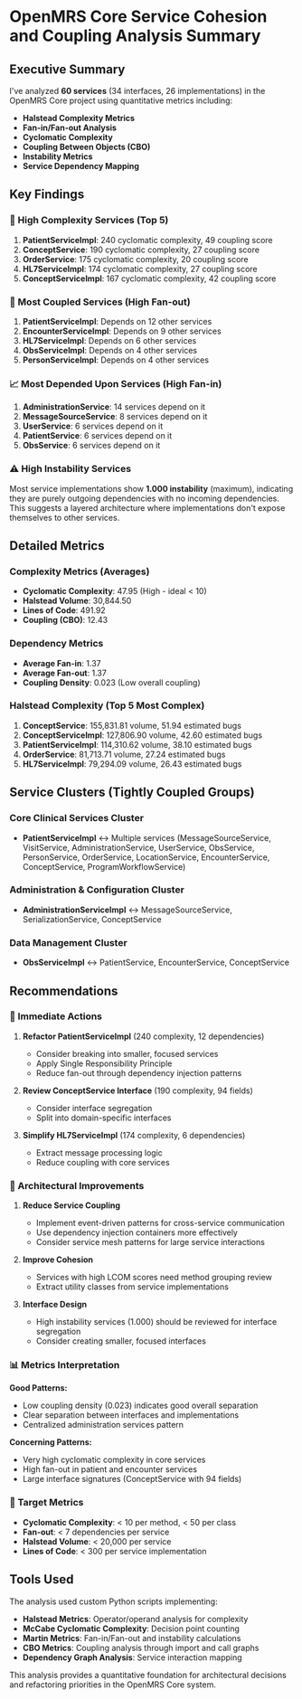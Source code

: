 # OpenMRS Core Service Cohesion and Coupling Analysis Summary

## Executive Summary

I've analyzed **60 services** (34 interfaces, 26 implementations) in the OpenMRS Core project using quantitative metrics including:

- **Halstead Complexity Metrics**
- **Fan-in/Fan-out Analysis** 
- **Cyclomatic Complexity**
- **Coupling Between Objects (CBO)**
- **Instability Metrics**
- **Service Dependency Mapping**

## Key Findings

### 🔴 High Complexity Services (Top 5)
1. **PatientServiceImpl**: 240 cyclomatic complexity, 49 coupling score
2. **ConceptService**: 190 cyclomatic complexity, 27 coupling score  
3. **OrderService**: 175 cyclomatic complexity, 20 coupling score
4. **HL7ServiceImpl**: 174 cyclomatic complexity, 27 coupling score
5. **ConceptServiceImpl**: 167 cyclomatic complexity, 42 coupling score

### 🔗 Most Coupled Services (High Fan-out)
1. **PatientServiceImpl**: Depends on 12 other services
2. **EncounterServiceImpl**: Depends on 9 other services
3. **HL7ServiceImpl**: Depends on 6 other services
4. **ObsServiceImpl**: Depends on 4 other services
5. **PersonServiceImpl**: Depends on 4 other services

### 📈 Most Depended Upon Services (High Fan-in)
1. **AdministrationService**: 14 services depend on it
2. **MessageSourceService**: 8 services depend on it
3. **UserService**: 6 services depend on it
4. **PatientService**: 6 services depend on it
5. **ObsService**: 6 services depend on it

### ⚠️ High Instability Services
Most service implementations show **1.000 instability** (maximum), indicating they are purely outgoing dependencies with no incoming dependencies. This suggests a layered architecture where implementations don't expose themselves to other services.

## Detailed Metrics

### Complexity Metrics (Averages)
- **Cyclomatic Complexity**: 47.95 (High - ideal < 10)
- **Halstead Volume**: 30,844.50 
- **Lines of Code**: 491.92
- **Coupling (CBO)**: 12.43

### Dependency Metrics
- **Average Fan-in**: 1.37
- **Average Fan-out**: 1.37
- **Coupling Density**: 0.023 (Low overall coupling)

### Halstead Complexity (Top 5 Most Complex)
1. **ConceptService**: 155,831.81 volume, 51.94 estimated bugs
2. **ConceptServiceImpl**: 127,806.90 volume, 42.60 estimated bugs
3. **PatientServiceImpl**: 114,310.62 volume, 38.10 estimated bugs
4. **OrderService**: 81,713.71 volume, 27.24 estimated bugs
5. **HL7ServiceImpl**: 79,294.09 volume, 26.43 estimated bugs

## Service Clusters (Tightly Coupled Groups)

### Core Clinical Services Cluster
- **PatientServiceImpl** ↔ Multiple services (MessageSourceService, VisitService, AdministrationService, UserService, ObsService, PersonService, OrderService, LocationService, EncounterService, ConceptService, ProgramWorkflowService)

### Administration & Configuration Cluster  
- **AdministrationServiceImpl** ↔ MessageSourceService, SerializationService, ConceptService

### Data Management Cluster
- **ObsServiceImpl** ↔ PatientService, EncounterService, ConceptService

## Recommendations

### 🎯 Immediate Actions

1. **Refactor PatientServiceImpl** (240 complexity, 12 dependencies)
   - Consider breaking into smaller, focused services
   - Apply Single Responsibility Principle
   - Reduce fan-out through dependency injection patterns

2. **Review ConceptService Interface** (190 complexity, 94 fields)
   - Consider interface segregation
   - Split into domain-specific interfaces

3. **Simplify HL7ServiceImpl** (174 complexity, 6 dependencies)
   - Extract message processing logic
   - Reduce coupling with core services

### 🔧 Architectural Improvements

1. **Reduce Service Coupling**
   - Implement event-driven patterns for cross-service communication
   - Use dependency injection containers more effectively
   - Consider service mesh patterns for large service interactions

2. **Improve Cohesion**
   - Services with high LCOM scores need method grouping review
   - Extract utility classes from service implementations

3. **Interface Design**
   - High instability services (1.000) should be reviewed for interface segregation
   - Consider creating smaller, focused interfaces

### 📊 Metrics Interpretation

**Good Patterns:**
- Low coupling density (0.023) indicates good overall separation
- Clear separation between interfaces and implementations
- Centralized administration services pattern

**Concerning Patterns:**
- Very high cyclomatic complexity in core services
- High fan-out in patient and encounter services
- Large interface signatures (ConceptService with 94 fields)

### 🎯 Target Metrics
- **Cyclomatic Complexity**: < 10 per method, < 50 per class
- **Fan-out**: < 7 dependencies per service
- **Halstead Volume**: < 20,000 per service
- **Lines of Code**: < 300 per service implementation

## Tools Used

The analysis used custom Python scripts implementing:
- **Halstead Metrics**: Operator/operand analysis for complexity
- **McCabe Cyclomatic Complexity**: Decision point counting
- **Martin Metrics**: Fan-in/Fan-out and instability calculations
- **CBO Metrics**: Coupling analysis through import and call graphs
- **Dependency Graph Analysis**: Service interaction mapping

This analysis provides a quantitative foundation for architectural decisions and refactoring priorities in the OpenMRS Core system.
